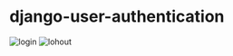 # django-user-authentication
![login](https://user-images.githubusercontent.com/65563164/181708734-f5893d62-d3a0-4eb6-83a6-9e8100d38a6d.png)
![lohout](https://user-images.githubusercontent.com/65563164/181708755-3db2228a-0931-47da-bfce-2593d572cc94.png)

